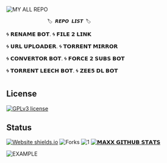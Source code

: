 ![MY ALL REPO](https://telegra.ph/file/bd0ac21d16a564796ecf4.png)


                   🏷️ 𝙍𝙀𝙋𝙊 𝙇𝙄𝙎𝙏 🏷️

🌀 𝗥𝗘𝗡𝗔𝗠𝗘 𝗕𝗢𝗧. 🌀 𝗙𝗜𝗟𝗘 𝟮 𝗟𝗜𝗡𝗞

🌀 𝗨𝗥𝗟 𝗨𝗣𝗟𝗢𝗔𝗗𝗘𝗥. 🌀 𝗧𝗢𝗥𝗥𝗘𝗡𝗧 𝗠𝗜𝗥𝗥𝗢𝗥

🌀 𝗖𝗢𝗡𝗩𝗘𝗥𝗧𝗢𝗥 𝗕𝗢𝗧. 🌀 𝗙𝗢𝗥𝗖𝗘 𝟮 𝗦𝗨𝗕𝗦 𝗕𝗢𝗧

🌀 𝗧𝗢𝗥𝗥𝗘𝗡𝗧 𝗟𝗘𝗘𝗖𝗛 𝗕𝗢𝗧. 🌀 𝗭𝗘𝗘𝟱 𝗗𝗟 𝗕𝗢𝗧

#
#

## License
[![GPLv3 license](https://img.shields.io/badge/License-GPLv3-blue.svg)](https://github.com/maxxrider/maxxrider)

## Status
[![Website shields.io](https://img.shields.io/website-up-down-green-red/http/shields.io.svg)](https://github.com/MaxxRider/MaxxRider)
![Forks](https://img.shields.io/github/forks/MaxxRider/Max-Torrent-Leech-V2)
![1](https://github-readme-stats.vercel.app/api/top-langs/?username=MaxxRider&theme=blue-green)
[![𝗠𝗔𝗫𝗫 𝗚𝗜𝗧𝗛𝗨𝗕 𝗦𝗧𝗔𝗧𝗦](https://github-readme-stats.vercel.app/api?username=MaxxRider&theme=blue-green)](https://github.com/MaxxRider/MaxxRider)

![EXAMPLE](https://telegra.ph/file/d68af4563db6550749457.png)
